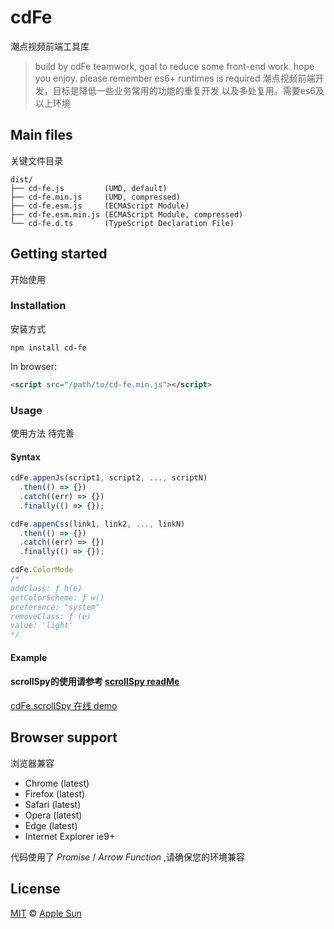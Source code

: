 # cdFe
潮点视频前端工具库

> build by cdFe teamwork, goal to reduce some front-end work. hope you enjoy. please remember es6+ runtimes is required
> 潮点视频前端开发，目标是降低一些业务常用的功能的重复开发 以及多处复用。需要es6及以上环境

## Main files
关键文件目录
```text
dist/
├── cd-fe.js         (UMD, default)
├── cd-fe.min.js     (UMD, compressed)
├── cd-fe.esm.js     (ECMAScript Module)
├── cd-fe.esm.min.js (ECMAScript Module, compressed)
└── cd-fe.d.ts       (TypeScript Declaration File)
```

## Getting started
开始使用

### Installation
安装方式

```shell
npm install cd-fe
```

In browser:

```html
<script src="/path/to/cd-fe.min.js"></script>
```

### Usage
使用方法 待完善
#### Syntax

```js
cdFe.appenJs(script1, script2, ..., scriptN)
  .then(() => {})
  .catch((err) => {})
  .finally(() => {});

cdFe.appenCss(link1, link2, ..., linkN)
  .then(() => {})
  .catch((err) => {})
  .finally(() => {});

cdFe.ColorMode
/*
addClass: ƒ h(e)
getColorScheme: ƒ w()
preference: "system"
removeClass: ƒ (e)
value: 'light'
*/
```

#### Example

#### scrollSpy的使用请参考 [scrollSpy readMe](https://github.com/CracKerMe/cd-fe/blob/main/src/functions/readme.md)
[cdFe.scrollSpy 在线 demo](https://codepen.io/AWebMan/pen/eYRNrbr)

## Browser support
浏览器兼容

- Chrome (latest)
- Firefox (latest)
- Safari (latest)
- Opera (latest)
- Edge (latest)
- Internet Explorer ie9+

代码使用了 *Promise* / *Arrow Function* ,请确保您的环境兼容

## License

[MIT](https://opensource.org/licenses/MIT) © [Apple Sun](https://awebman.com/)
